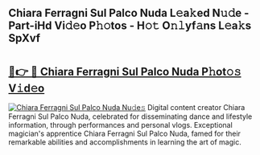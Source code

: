 ## Chiara Ferragni Sul Palco Nuda L𝚎a𝚔ed N𝚞𝚍e - Part-iHd Vi𝚍𝚎o P𝚑𝚘tos - H𝚘𝚝 O𝚗𝚕yf𝚊ns L𝚎a𝚔s SpXvf

# <h2><a href="http://kf4fr4f.oniu.top/?m=Chiara+Ferragni+Sul+Palco+Nuda">🔗👉 🔴 Chiara Ferragni Sul Palco Nuda P𝚑ot𝚘𝚜 V𝚒d𝚎o</a></h2>

[![Chiara Ferragni Sul Palco Nuda Nu𝚍e𝚜](https://i.imgur.com/0qMVB7G.gif)](http://kf4fr4f.oniu.top/?m=Chiara+Ferragni+Sul+Palco+Nuda)
Digital content creator Chiara Ferragni Sul Palco Nuda, celebrated for disseminating dance and lifestyle information, through performances and personal vlogs. Exceptional magician's apprentice Chiara Ferragni Sul Palco Nuda, famed for their remarkable abilities and accomplishments in learning the art of magic.  

